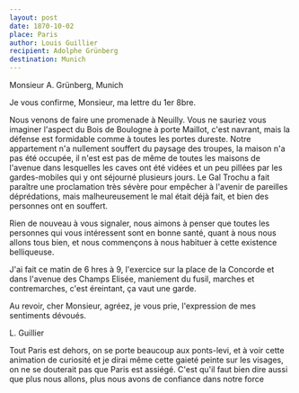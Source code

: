 ```yaml
---
layout: post
date: 1870-10-02
place: Paris
author: Louis Guillier
recipient: Adolphe Grünberg
destination: Munich
---
```


Monsieur A. Grünberg, Munich


Je vous confirme, Monsieur, ma lettre du 1er 8bre.

Nous venons de faire une promenade à Neuilly. Vous ne sauriez vous imaginer
l'aspect du Bois de Boulogne à porte Maillot, c'est navrant, mais la défense
est formidable comme à toutes les portes dureste. Notre appartement n'a
nullement souffert du paysage des troupes, la maison n'a pas été occupée, il
n'est est pas de même de toutes les maisons de l'avenue dans lesquelles les
caves ont été vidées et un peu pillées par les gardes-mobiles qui y ont
séjourné plusieurs jours. Le Gal Trochu a fait paraître une proclamation très
sévère pour empêcher à l'avenir de pareilles déprédations, mais malheureusement
le mal était déjà fait, et bien des personnes ont en souffert.

Rien de nouveau à vous signaler, nous aimons à penser que toutes les personnes
qui vous intéressent sont en bonne santé, quant à nous nous allons tous bien,
et nous commençons à nous habituer à cette existence belliqueuse.

J'ai fait ce matin de 6 hres à 9, l'exercice sur la place de la Concorde et
dans l'avenue des Champs Elisée, maniement du fusil, marches et contremarches,
c'est éreintant, ça vaut une garde.

Au revoir, cher Monsieur, agréez, je vous prie, l'expression de mes sentiments
dévoués.


L. Guillier

Tout Paris est dehors, on se porte beaucoup aux ponts-levi, et à voir cette
animation de curiosité et je dirai même cette gaieté peinte sur les visages, on
ne se douterait pas que Paris est assiégé. C'est qu'il faut bien dire aussi que
plus nous allons, plus nous avons de confiance dans notre force
